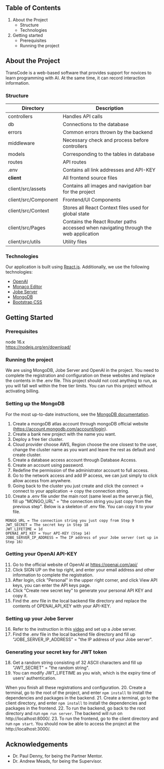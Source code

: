 ## Table of Contents
1. About the Project
   - Structure
   - Technologies
2. Getting started
   - Prerequisites
   - Running the project


## About the Project
TransCode is a web-based software that provides support for novices to learn programming with AI. At the same time, it can record interaction information.


### Structure
| Directory            | Description                                                                         |
| -------------------- |-------------------------------------------------------------------------------------|
| controllers          | Handles API calls                                                                   |
| db                   | Connections to the database                                                         |
| errors               | Common errors thrown by the backend                                                 |
| middleware           | Necessary check and process before controllers                                      |
| models               | Corresponding to the tables in database                                             |
| routes               | API routes                                                                          |
| .env                 | Contains all link addresses and API-KEY                                             |
| **client**           | All frontend source files                                                           |
| client/src/assets    | Contains all images and navigation bar for the project                              |
| client/src/Component | Frontend/UI Components                                                              |
| client/src/Context   | Stores all React Context files used for global state                                |
| client/src/Pages     | Contains the React Router paths accessed when navigating through the web application |
| client/src/utils     | Utility files                                                                       |


### Technologies
Our application is built using [React.js](https://reactjs.org/). Additionally, we use the following technologies:
- [OpenAI](https://openai.com/api/)
- [Monaco Editor](https://microsoft.github.io/monaco-editor/)
- [Jobe Server](https://github.com/trampgeek/jobe)
- [MongoDB](https://www.mongodb.com/)
- [Bootstrap CSS](https://getbootstrap.com/)


## Getting Started

### Prerequisites
node 16.x <br/>
https://nodejs.org/en/download/

### Running the project
We are using MongoDB, Jobe Server and OpenAI in the project. You need to complete the registration and configuration on these websites and replace the contents in the .env file.
This project should not cost anything to run, as you will fall well within the free tier limits.
You can run this project without activating billing.

### Setting up the MongoDB
For the most up-to-date instructions, see the [MongoDB documentation](https://www.mongodb.com/docs/).
1. Create a mongoDB atlas account through mongoDB official website (https://account.mongodb.com/account/login).
2. Create a bank new project with the name you want.
3. Deploy a free tier cluster.
4. Cloud provider choose AWS, Region choose the one closest to the user, change the cluster name as you want and leave the rest as default and create cluster.
5. Create a database access account through Database Access.
6. Create an account using password.
7. Redefine the permission of the administrator account to full access.
8. Go to the network access and add IP access, we can just simply to click allow access from anywhere.
9. Going back to the cluster you just create and click the connect -> connect to your application -> copy the connection string.
10. Create a .env file under the main root (same level as the server.js file), fill up "MONGO_URL" = "the connection string you just copy from the previous step". Below is a skeleton of .env file. You can copy it to your file.

```env
MONGO_URL = The connection string you just copy from Step 9
JWT_SECRET = The secret key in Step 18
JWT_LIFETIME = 1d
OPENAI_API_KEY = Your API-KEY (Step 14)
JOBE_SERVER_IP_ADDRESS = The IP address of your Jobe server (set up in Step 16)
```

### Getting your OpenAI API-KEY
11. Go to the official website of OpenAI at https://openai.com/api/
12. Click SIGN UP on the top right, and enter your email address and other information to complete the registration.
13. After login, click "Personal" in the upper right corner, and click View API keys, you can enter the API keys page.
14. Click "Create new secret key" to generate your personal API KEY and copy it.
15. Find the .env file in the local backend file directory and replace the contents of OPENAI_API_KEY with your API-KEY.

### Setting up your Jobe Server
16. Refer to the instruction in this [video](https://www.youtube.com/watch?v=dGpnQpLnERw) and set up a Jobe server.
17. Find the .env file in the local backend file directory and fill up "JOBE_SERVER_IP_ADDRESS" = "the IP address of your Jobe server".

### Generating your secret key for JWT token
18. Get a random string consisting of 32 ASCII characters and fill up "JWT_SECRET" = "the random string".
19. You can modify JWT_LIFETIME as you wish, which is the expiry time of users' authentication.

When you finish all these registrations and configuration.
20. Create a terminal, go to the root of the project, and enter `npm install` to install the dependencies and packages in the backend.
21. Create a terminal, go to the client directory, and enter `npm install` to install the dependencies and packages in the frontend.
22. To run the backend, go back to the root directory and run `npm run server`.
The backend will run on http://localhost:8000/.
23. To run the frontend, go to the client directory and run `npm start`.
You should now be able to access the project at the http://localhost:3000/. 


## Acknowledgements
- Dr. Paul Denny, for being the Partner Mentor.
- Dr. Andrew Meads, for being the Supervisor.
